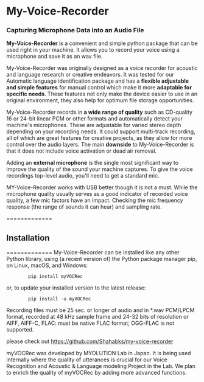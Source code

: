 # My-Voice-Recorder
### Capturing Microphone Data into an Audio File

**My-Voice-Recorder** is a convenient and simple python package that can
be used right in your machine. It allows you to record your voice using a microphone 
and save it as an wav file. 

My-Voice-Recorder was originally designed as a voice recorder for acoustic and language 
research or creative endeavors. It was tested for our Automatic language identification 
package and has a **flexible adjustable and simple features** for manual control which make 
it more **adaptable for specific needs**. 
These features not only make the device easier to use in an original environment, they 
also help for optimum file storage opportunities.

My-Voice-Recorder records in **a wide range of quality** such as CD-quality 16 or 24-bit 
linear PCM or other formats and automatically detect your machine's microphones. 
These are adjustable for varied stereo depth depending on your recording needs. It 
could support multi-track recording, all of which are great features for creative 
projects, as they allow for more control over the audio layers. 
The main **downside** to My-Voice-Recorder is that it does not include voice activation or 
dead air removal.

Adding an **external microphone** is the single most significant way to improve the quality
of the sound your machine captures. To give the voice recordings top-level audio, you'll 
need to get a standard mic.

MY-Voice-Recorder works with USB better though it is not a must. While the microphone quality 
usually serves as a good indicator of recorded voice quality, a few mic factors have an 
impact. Checking the mic frequency response (the range of sounds it can hear) and sampling rate.

=============
## Installation
=============
My-Voice-Recorder can be installed like any other Python library, using (a recent version of) the
Python package manager pip, on Linux, macOS, and Windows:

            pip install myVOCRec

or, to update your installed version to the latest release:

            pip install -u myVOCRec	

Recording files must be 25 sec. or longer of audio and in *.wav PCM/LPCM format, recorded at 48 kHz 
sample frame and 24-32 bits of resolution or AIFF, AIFF-C, FLAC: must be native FLAC format; 
OGG-FLAC is not supported.

please check out https://github.com/Shahabks/my-voice-recorder 

myVOCRec was developed by MYOLUTION Lab in Japan. It is being used internally where the quality of 
utterances is crucial for our Voice Recognition and Acoustic & Language modeling Project in the Lab. 
We plan to enrich the quality of myVOCRec by adding more advanced functions.
